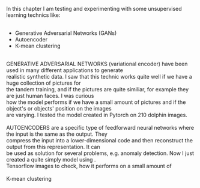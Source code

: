 In this chapter I am testing and experimenting with some unsupervised learning technics like:</br>
</br>
- Generative Adversarial Networks (GANs)</br>
- Autoencoder</br>
- K-mean clustering</br>
</br>
GENERATIVE ADVERSARIAL NETWORKS (variational encoder) have been used in many different applications to generate  </br>
realistic synthetic data. I saw that this technic works quite well if we have a huge collection of pictures for  </br>
the tandem training, and if the pictures are quite similiar, for example they are just human faces. I was curious   </br>
how the model performs if we have a small amount of pictures and if the object's or objects' position on the images  </br>
are varying. I tested the model created in Pytorch on 210 dolphin images.</br>
</br>
AUTOENCODERS are a specific type of feedforward neural networks where the input is the same as the output. They </br>
compress the input into a lower-dimensional code and then reconstruct the output from this representation. It can </br>
be used as solution for several problems, e.g. anomaly detection. Now I just created a quite simply model using .</br>
Tensorflow  images to check, how it performs on a small amount of</br>
</br>
K-mean clustering</br>
